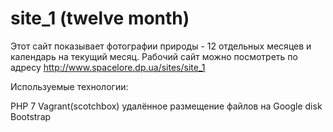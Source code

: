 # site_1 (twelve month)

Этот сайт показывает фотографии природы - 12 отдельных месяцев и календарь на текущий месяц.
Рабочий сайт можно посмотреть по адресу http://www.spacelore.dp.ua/sites/site_1

Используемые технологии:

PHP 7
Vagrant(scotchbox)
удалённое размещение файлов на Google disk
Bootstrap

